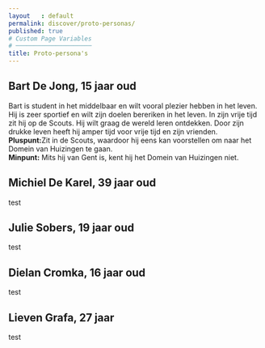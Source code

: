 ```yaml
---
layout   : default
permalink: discover/proto-personas/
published: true
# Custom Page Variables
# ─────────────────────
title: Proto-persona's
---
```


## Bart De Jong, 15 jaar oud
<p>Bart is student in het middelbaar en wilt vooral plezier hebben in het leven. Hij is zeer sportief en wilt zijn doelen bereriken in het leven. In zijn vrije tijd zit hij op de Scouts. Hij wilt graag de wereld leren ontdekken. Door zijn drukke leven heeft hij amper tijd voor vrije tijd en zijn vrienden.<br>
<strong>Pluspunt:</strong>Zit in de Scouts, waardoor hij eens kan voorstellen om naar het Domein van Huizingen te gaan.<br>
<strong>Minpunt:</strong> Mits hij van Gent is, kent hij het Domein van Huizingen niet.</p>

## Michiel De Karel, 39 jaar oud

<p>test</p>

## Julie Sobers, 19 jaar oud

<p>test</p>

## Dielan Cromka, 16 jaar oud

<p>test</p>

## Lieven Grafa, 27 jaar

<p>test</p>